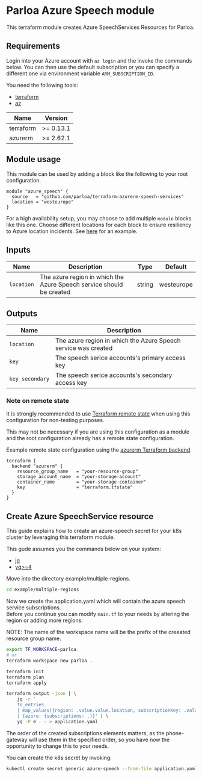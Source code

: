 # Parloa Azure Speech module

This terraform module creates Azure SpeechServices Resources for Parloa.

## Requirements

Login into your Azure account with `az login` and the invoke the commands below. You can then use the default
subscription or you can specify a different one via environment variable `ARM_SUBSCRIPTION_ID`.

You need the following tools:

- [terraform](https://www.terraform.io/downloads.html)
- [az](https://docs.microsoft.com/en-us/cli/azure/install-azure-cli)

| Name      | Version   |
| --------- | --------- |
| terraform | >= 0.13.1 |
| azurerm   | >= 2.62.1 |

## Module usage

This module can be used by adding a block like the following to your root configuration.

```hcl
module "azure_speech" {
  source   = "github.com/parloa/terraform-azurerm-speech-services"
  location = "westeurope"
}
```

For a high availability setup, you may choose to add multiple `module` blocks like this one. Choose different locations for each block to ensure resiliency to Azure location incidents. See [here](./example/multiple-regions) for an example.

## Inputs

| Name       | Description                                                          | Type   | Default    |
| ---------- | -------------------------------------------------------------------- | ------ | ---------- |
| `location` | The azure region in which the Azure Speech service should be created | string | westeurope |

## Outputs 

| Name            | Description                                                    |
| --------------- | -------------------------------------------------------------- |
| `location`      | The azure region in which the Azure Speech service was created |
| `key`           | The speech serice accounts's primary access key                |
| `key_secondary` | The speech serice accounts's secondary access key              |

### Note on remote state

It is strongly recommended to use [Terraform remote state](https://www.terraform.io/docs/language/state/remote.html)
when using this configuration for non-testing purposes.

This may not be necessary if you are using this configuration as a module and the root configuration already has a
remote state configuration.

Example remote state configuration using the
[azurerm Terraform backend](https://www.terraform.io/docs/language/settings/backends/azurerm.html).

```hcl
terraform {
  backend "azurerm" {
    resource_group_name   = "your-resource-group"
    storage_account_name  = "your-storage-account"
    container_name        = "your-storage-container"
    key                   = "terraform.tfstate"
  }
}
```

## Create Azure SpeechService resource

This guide explains how to create an azure-speech secret for your k8s cluster
by leveraging this terraform module.

This gude assumes you the commands below on your system: 

- [jq](https://stedolan.github.io/jq/)
- [yq>=4](https://mikefarah.gitbook.io/yq/#install)  

Move into the directory example/multiple-regions.

```sh
cd example/multiple-regions
```

Now we create the application.yaml which will contain the azure speech service subscriptions.  
Before you continue you can modify `main.tf` to your needs by altering the region or adding more
regions.

NOTE: The name of the workspace name will be the prefix of the creeated 
resource group name.

```sh
export TF_WORKSPACE=parloa
# or 
terraform workspace new parloa .

terraform init
terraform plan
terraform apply 

terraform output -json | \
    jq -r '
    to_entries  
    | map_values({region: .value.value.location, subscriptionKey: .value.value.key}) 
    | {azure: {subscriptions: .}}' | \
    yq -P e . - > application.yaml
```

The order of the created subscriptions elements matters, as the phone-gateway will use them in the specified order, so you have now the opportunity to change this to your needs.

You can create the k8s secret by invoking: 

```sh
kubectl create secret generic azure-speech --from-file application.yaml

```
